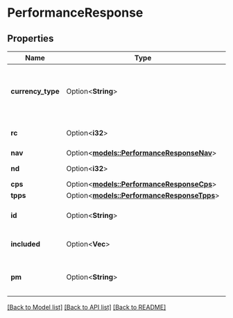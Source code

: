 # PerformanceResponse

## Properties

Name | Type | Description | Notes
------------ | ------------- | ------------- | -------------
**currency_type** | Option<**String**> | Confirms if the currency type. If trading exclusively in your base currency, “base” will be returned. | [optional]
**rc** | Option<**i32**> | Returns the data identifier (Internal Use Only). | [optional]
**nav** | Option<[**models::PerformanceResponseNav**](performanceResponse_nav.md)> |  | [optional]
**nd** | Option<**i32**> | Returns the total data points. | [optional]
**cps** | Option<[**models::PerformanceResponseCps**](performanceResponse_cps.md)> |  | [optional]
**tpps** | Option<[**models::PerformanceResponseTpps**](performanceResponse_tpps.md)> |  | [optional]
**id** | Option<**String**> | Returns the request identifier, getPerformanceData. | [optional]
**included** | Option<**Vec<String>**> | Returns an array containing accounts reviewed. | [optional]
**pm** | Option<**String**> | Portfolio Measure. Used to indicate TWR or MWR values returned. | [optional]

[[Back to Model list]](../README.md#documentation-for-models) [[Back to API list]](../README.md#documentation-for-api-endpoints) [[Back to README]](../README.md)
